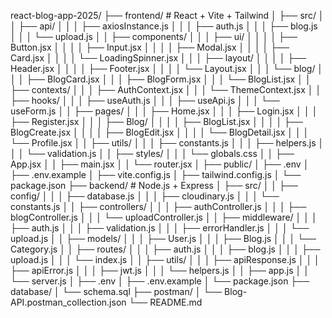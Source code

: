 react-blog-app-2025/
├── frontend/                          # React + Vite + Tailwind
│   ├── src/
│   │   ├── api/
│   │   │   ├── axiosInstance.js
│   │   │   ├── auth.js
│   │   │   ├── blog.js
│   │   │   └── upload.js
│   │   ├── components/
│   │   │   ├── ui/
│   │   │   │   ├── Button.jsx
│   │   │   │   ├── Input.jsx
│   │   │   │   ├── Modal.jsx
│   │   │   │   ├── Card.jsx
│   │   │   │   └── LoadingSpinner.jsx
│   │   │   ├── layout/
│   │   │   │   ├── Header.jsx
│   │   │   │   ├── Footer.jsx
│   │   │   │   └── Layout.jsx
│   │   │   └── blog/
│   │   │       ├── BlogCard.jsx
│   │   │       ├── BlogForm.jsx
│   │   │       └── BlogList.jsx
│   │   ├── contexts/
│   │   │   ├── AuthContext.jsx
│   │   │   └── ThemeContext.jsx
│   │   ├── hooks/
│   │   │   ├── useAuth.js
│   │   │   ├── useApi.js
│   │   │   └── useForm.js
│   │   ├── pages/
│   │   │   ├── Home.jsx
│   │   │   ├── Login.jsx
│   │   │   ├── Register.jsx
│   │   │   ├── Blog/
│   │   │   │   ├── BlogList.jsx
│   │   │   │   ├── BlogCreate.jsx
│   │   │   │   ├── BlogEdit.jsx
│   │   │   │   └── BlogDetail.jsx
│   │   │   └── Profile.jsx
│   │   ├── utils/
│   │   │   ├── constants.js
│   │   │   ├── helpers.js
│   │   │   └── validation.js
│   │   ├── styles/
│   │   │   └── globals.css
│   │   ├── App.jsx
│   │   ├── main.jsx
│   │   └── router.jsx
│   ├── public/
│   ├── .env
│   ├── .env.example
│   ├── vite.config.js
│   ├── tailwind.config.js
│   └── package.json
├── backend/                           # Node.js + Express
│   ├── src/
│   │   ├── config/
│   │   │   ├── database.js
│   │   │   ├── cloudinary.js
│   │   │   └── constants.js
│   │   ├── controllers/
│   │   │   ├── authController.js
│   │   │   ├── blogController.js
│   │   │   └── uploadController.js
│   │   ├── middleware/
│   │   │   ├── auth.js
│   │   │   ├── validation.js
│   │   │   ├── errorHandler.js
│   │   │   └── upload.js
│   │   ├── models/
│   │   │   ├── User.js
│   │   │   ├── Blog.js
│   │   │   └── Category.js
│   │   ├── routes/
│   │   │   ├── auth.js
│   │   │   ├── blog.js
│   │   │   ├── upload.js
│   │   │   └── index.js
│   │   ├── utils/
│   │   │   ├── apiResponse.js
│   │   │   ├── apiError.js
│   │   │   ├── jwt.js
│   │   │   └── helpers.js
│   │   ├── app.js
│   │   └── server.js
│   ├── .env
│   ├── .env.example
│   └── package.json
├── database/
│   └── schema.sql
├── postman/
│   └── Blog-API.postman_collection.json
└── README.md
